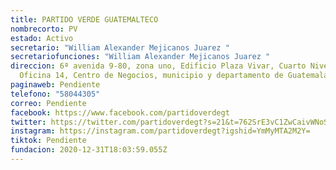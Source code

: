 ```yaml
---
title: PARTIDO VERDE GUATEMALTECO
nombrecorto: PV
estado: Activo
secretario: "William Alexander Mejicanos Juarez "
secretariofunciones: "William Alexander Mejicanos Juarez "
direccion: 6ª avenida 9-80, zona uno, Edificio Plaza Vivar, Cuarto Nivel,
  Oficina 14, Centro de Negocios, municipio y departamento de Guatemala
paginaweb: Pendiente
telefono: "58044305"
correo: Pendiente
facebook: https://www.facebook.com/partidoverdegt
twitter: https://twitter.com/partidoverdegt?s=21&t=762SrE3vC1ZwCaivWNoSJQ
instagram: https://instagram.com/partidoverdegt?igshid=YmMyMTA2M2Y=
tiktok: Pendiente
fundacion: 2020-12-31T18:03:59.055Z
---
```

